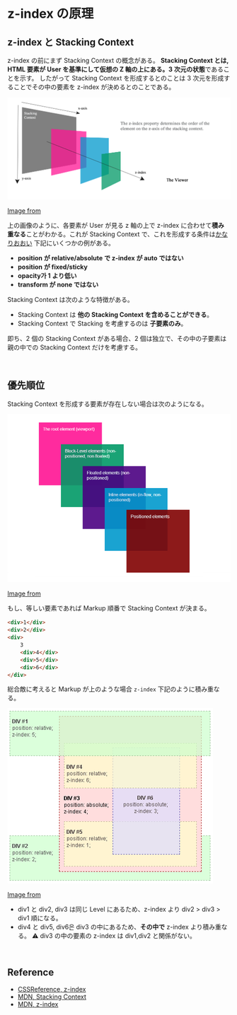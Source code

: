 # z-index の原理

## z-index と Stacking Context

z-index の前にまず Stacking Context の概念がある。 **Stacking Context とは, HTML 要素が User を基準にして仮想の Z 軸の上にある。3 次元の状態**であることを示す。
したがって Stacking Context を形成するとのことは 3 次元を形成することでその中の要素を z-index が決めるとのことである。

<img src="../../images/css/stacking context.png">

[Image from](https://tympanus.net/codrops/css_reference/z-index/)

上の画像のように、各要素が User が見る z 軸の上で z-index に合わせて**積み重なる**ことがわかる。これが Stacking Context で、これを形成する条件は[かなりおおい](https://developer.mozilla.org/ko/docs/Web/CSS/CSS_Positioning/Understanding_z_index/The_stacking_context)
下記にいくつかの例がある。

-   **position が relative/absolute で z-index が auto ではない**
-   **position が fixed/sticky**
-   **opacity가 1 より低い**
-   **transform が none ではない**

Stacking Context は次のような特徴がある。

-   Stacking Context は **他の Stacking Context を含めることができる**。
-   Stacking Context で Stacking を考慮するのは **子要素のみ**。

即ち、2 個の Stacking Context がある場合、2 個は独立で、その中の子要素は親の中での Stacking Context だけを考慮する。

<br>

## 優先順位

Stacking Context を形成する要素が存在しない場合は次のようになる。

<img src="../../images/css/default stacking order.png">

[Image from](https://tympanus.net/codrops/css_reference/z-index/)

もし、等しい要素であれば Markup 順番で Stacking Context が決まる。

```html
<div>1</div>
<div>2</div>
<div>
    3
    <div>4</div>
    <div>5</div>
    <div>6</div>
</div>
```

総合敵に考えると Markup が上のような場合 `z-index` 下記のように積み重なる。

<img src="../../images/css/z-index stacking order.png">

[Image from](https://developer.mozilla.org/ko/docs/Web/CSS/CSS_Positioning/Understanding_z_index/The_stacking_context)

-   div1 と div2, div3 は同じ Level にあるため、z-index より div2 > div3 > div1 順になる。
-   div4 と div5, div6은 div3 の中にあるため、**その中で** z-index より積み重なる。
    ⚠ div3 の中の要素の z-index は div1,div2 と関係がない。

<br>

## Reference

-   [CSSReference, z-index](https://tympanus.net/codrops/css_reference/z-index/)
-   [MDN, Stacking Context](https://developer.mozilla.org/ko/docs/Web/CSS/CSS_Positioning/Understanding_z_index/The_stacking_context)
-   [MDN, z-index](https://developer.mozilla.org/ko/docs/Web/CSS/z-index)
